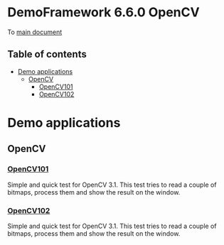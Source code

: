 <!-- #AG_PROJECT_NAMESPACE_ROOT# -->
<!-- #AG_PROJECT_CAPTION_BEGIN# -->
# DemoFramework 6.6.0 OpenCV

To [main document](../../README.md)
<!-- #AG_PROJECT_CAPTION_END# -->
## Table of contents
<!-- #AG_TOC_BEGIN# -->
* [Demo applications](#demo-applications)
  * [OpenCV](#opencv)
    * [OpenCV101](#opencv101)
    * [OpenCV102](#opencv102)
<!-- #AG_TOC_END# -->

# Demo applications

<!-- #AG_DEMOAPPS_BEGIN# -->

## OpenCV

### [OpenCV101](OpenCV101)

Simple and quick test for OpenCV 3.1.
This test tries to read a couple of bitmaps, process them and show the result on the window.

### [OpenCV102](OpenCV102)

Simple and quick test for OpenCV 3.1.
This test tries to read a couple of bitmaps, process them and show the result on the window.

<!-- #AG_DEMOAPPS_END# -->
